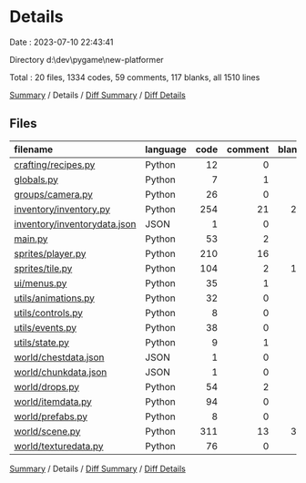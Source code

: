 # Details

Date : 2023-07-10 22:43:41

Directory d:\\dev\\pygame\\new-platformer

Total : 20 files,  1334 codes, 59 comments, 117 blanks, all 1510 lines

[Summary](results.md) / Details / [Diff Summary](diff.md) / [Diff Details](diff-details.md)

## Files
| filename | language | code | comment | blank | total |
| :--- | :--- | ---: | ---: | ---: | ---: |
| [crafting/recipes.py](/crafting/recipes.py) | Python | 12 | 0 | 2 | 14 |
| [globals.py](/globals.py) | Python | 7 | 1 | 1 | 9 |
| [groups/camera.py](/groups/camera.py) | Python | 26 | 0 | 6 | 32 |
| [inventory/inventory.py](/inventory/inventory.py) | Python | 254 | 21 | 22 | 297 |
| [inventory/inventorydata.json](/inventory/inventorydata.json) | JSON | 1 | 0 | 0 | 1 |
| [main.py](/main.py) | Python | 53 | 2 | 7 | 62 |
| [sprites/player.py](/sprites/player.py) | Python | 210 | 16 | 9 | 235 |
| [sprites/tile.py](/sprites/tile.py) | Python | 104 | 2 | 10 | 116 |
| [ui/menus.py](/ui/menus.py) | Python | 35 | 1 | 8 | 44 |
| [utils/animations.py](/utils/animations.py) | Python | 32 | 0 | 2 | 34 |
| [utils/controls.py](/utils/controls.py) | Python | 8 | 0 | 1 | 9 |
| [utils/events.py](/utils/events.py) | Python | 38 | 0 | 1 | 39 |
| [utils/state.py](/utils/state.py) | Python | 9 | 1 | 0 | 10 |
| [world/chestdata.json](/world/chestdata.json) | JSON | 1 | 0 | 0 | 1 |
| [world/chunkdata.json](/world/chunkdata.json) | JSON | 1 | 0 | 0 | 1 |
| [world/drops.py](/world/drops.py) | Python | 54 | 2 | 4 | 60 |
| [world/itemdata.py](/world/itemdata.py) | Python | 94 | 0 | 5 | 99 |
| [world/prefabs.py](/world/prefabs.py) | Python | 8 | 0 | 0 | 8 |
| [world/scene.py](/world/scene.py) | Python | 311 | 13 | 36 | 360 |
| [world/texturedata.py](/world/texturedata.py) | Python | 76 | 0 | 3 | 79 |

[Summary](results.md) / Details / [Diff Summary](diff.md) / [Diff Details](diff-details.md)